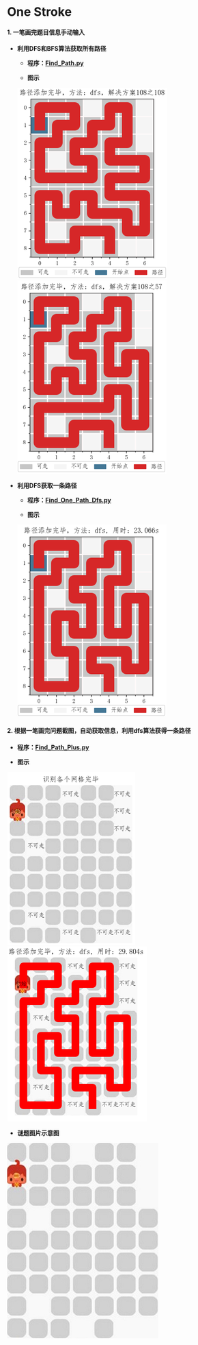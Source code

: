 # One Stroke

#### 1. 一笔画完题目信息手动输入


* **利用DFS和BFS算法获取所有路径**

  + **程序：[Find_Path.py](https://github.com/Anfany/Funny-Math-Problem-by-Python3/blob/master/One_Stroke/Find_Path.py)**
  
  + **图示**
  
  ![image](https://github.com/Anfany/Funny-Math-Problem-by-Python3/blob/master/One_Stroke/108.png)
  ![image](https://github.com/Anfany/Funny-Math-Problem-by-Python3/blob/master/One_Stroke/57.png)
  
* **利用DFS获取一条路径**

  + **程序：[Find_One_Path_Dfs.py](https://github.com/Anfany/Funny-Math-Problem-by-Python3/blob/master/One_Stroke/Find_One_Path_Dfs.py)**
  
  + **图示**
  
  ![image](https://github.com/Anfany/Funny-Math-Problem-by-Python3/blob/master/One_Stroke/dfs.png)
  
#### 2. 根据一笔画完问题截图，自动获取信息，利用dfs算法获得一条路径
 
   + **程序：[Find_Path_Plus.py](https://github.com/Anfany/Funny-Math-Problem-by-Python3/blob/master/One_Stroke/Find_Path_Plus.py)**
  
  
   + **图示**
  
  ![image](https://github.com/Anfany/Funny-Math-Problem-by-Python3/blob/master/One_Stroke/shibie.jpg)
  ![image](https://github.com/Anfany/Funny-Math-Problem-by-Python3/blob/master/One_Stroke/lujing.jpg)
  
   + **谜题图片示意图**
   
   ![image](https://github.com/Anfany/Funny-Math-Problem-by-Python3/blob/master/One_Stroke/timian.jpg)

